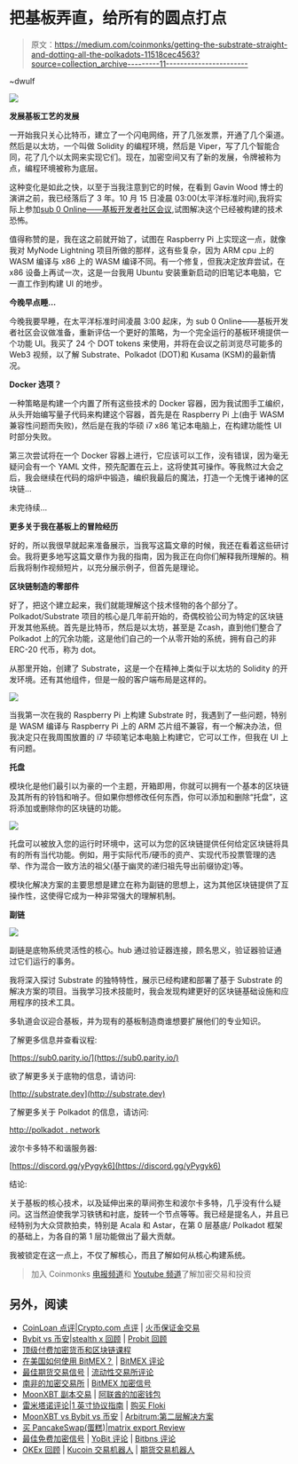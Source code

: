 # 把基板弄直，给所有的圆点打点

> 原文：<https://medium.com/coinmonks/getting-the-substrate-straight-and-dotting-all-the-polkadots-11518cec4563?source=collection_archive---------11----------------------->

~dwulf

![](img/ffb6bc9631efb270125707f8749cd311.png)

**发展基板工艺的发展**

一开始我只关心比特币，建立了一个闪电网络，开了几张发票，开通了几个渠道。然后是以太坊，一个叫做 Solidity 的编程环境，然后是 Viper，写了几个智能合同，花了几个以太网来实现它们。现在，加密空间又有了新的发展，令牌被称为点，编程环境被称为底层。

这种变化是如此之快，以至于当我注意到它的时候，在看到 Gavin Wood 博士的演讲之前，我已经落后了 3 年。10 月 15 日凌晨 03:00(太平洋标准时间),我将实际上参加[sub 0 Online——基板开发者社区会议](https://sub0.parity.io/),试图解决这个已经被构建的技术恐怖。

值得称赞的是，我在这之前就开始了，试图在 Raspberry Pi 上实现这一点，就像我对 MyNode Lightning 项目所做的那样，这有些复杂，因为 ARM cpu 上的 WASM 编译与 x86 上的 WASM 编译不同。有一个修复，但我决定放弃尝试，在 x86 设备上再试一次，这是一台我用 Ubuntu 安装重新启动的旧笔记本电脑，它一直工作到构建 UI 的地步。

**今晚早点睡…**

今晚我要早睡，在太平洋标准时间凌晨 3:00 起床，为 sub 0 Online——基板开发者社区会议做准备，重新评估一个更好的策略，为一个完全运行的基板环境提供一个功能 UI。我买了 24 个 DOT tokens 来使用，并将在会议之前浏览尽可能多的 Web3 视频，以了解 Substrate、Polkadot (DOT)和 Kusama (KSM)的最新情况。

**Docker 选项？**

一种策略是构建一个内置了所有这些技术的 Docker 容器，因为我试图手工编织，从头开始编写量子代码来构建这个容器，首先是在 Raspberry Pi 上(由于 WASM 兼容性问题而失败)，然后是在我的华硕 i7 x86 笔记本电脑上，在构建功能性 UI 时部分失败。

第三次尝试将在一个 Docker 容器上进行，它应该可以工作，没有错误，因为毫无疑问会有一个 YAML 文件，预先配置在云上，这将使其可操作。等我熬过大会之后，我会继续在代码的熔炉中锻造，编织我最后的魔法，打造一个无愧于诸神的区块链…

未完待续…

**更多关于我在基板上的冒险经历**

好的，所以我很早就起来准备展示，当我写这篇文章的时候，我还在看着这些研讨会。我将更多地写这篇文章作为我的指南，因为我正在向你们解释我所理解的。稍后我将制作视频短片，以充分展示例子，但首先是理论。

**区块链制造的零部件**

好了，把这个建立起来，我们就能理解这个技术怪物的各个部分了。Polkadot/Substrate 项目的核心是几年前开始的，奇偶校验公司为特定的区块链开发其他系统。首先是比特币，然后是以太坊，甚至是 Zcash，直到他们整合了 Polkadot 上的冗余功能，这是他们自己的一个从零开始的系统，拥有自己的非 ERC-20 代币，称为 dot。

从那里开始，创建了 Substrate，这是一个在精神上类似于以太坊的 Solidity 的开发环境。还有其他组件，但是一般的客户端布局是这样的。

![](img/ed6c02984007fd06c6f1342fb5c1f4bc.png)

当我第一次在我的 Raspberry Pi 上构建 Substrate 时，我遇到了一些问题，特别是 WASM 编译与 Raspberry Pi 上的 ARM 芯片组不兼容，有一个解决办法，但我决定只在我周围放置的 i7 华硕笔记本电脑上构建它，它可以工作，但我在 UI 上有问题。

**托盘**

模块化是他们最引以为豪的一个主题，开箱即用，你就可以拥有一个基本的区块链及其所有的铃铛和哨子。但如果你想修改任何东西，你可以添加和删除“托盘”，这将添加或删除你的区块链的功能。

![](img/f263cd62de41712454f7cc3cbc3b7cba.png)

托盘可以被放入您的运行时环境中，这可以为您的区块链提供任何给定区块链将具有的所有当代功能。例如，用于实际代币/硬币的资产、实现代币投票管理的选举、作为混合一致方法的祖父(基于幽灵的递归祖先导出前缀协定)等。

模块化解决方案的主要思想是建立在称为副链的思想上，这为其他区块链提供了互操作性，这使得它成为一种非常强大的理解机制。

**副链**

![](img/256340318719a88e126cdcbf9c7f15d5.png)

副链是底物系统灵活性的核心。hub 通过验证器连接，顾名思义，验证器验证通过它们运行的事务。

我将深入探讨 Substrate 的独特特性，展示已经构建和部署了基于 Substrate 的解决方案的项目。当我学习技术技能时，我会发现构建更好的区块链基础设施和应用程序的技术工具。

多轨道会议迎合基板，并为现有的基板制造商谁想要扩展他们的专业知识。

了解更多信息并查看议程:

[https://sub0.parity.io/](https://sub0.parity.io/)

欲了解更多关于底物的信息，请访问:

[http://substrate.dev](http://substrate.dev)

了解更多关于 Polkadot 的信息，请访问:

[http://polkadot . network](http://polkadot.network)

波尔卡多特不和谐服务器:

[https://discord.gg/yPygyk6](https://discord.gg/yPygyk6)

结论:

关于基板的核心技术，以及延伸出来的草间弥生和波尔卡多特，几乎没有什么疑问。这当然迫使我学习铁锈和衬底，旋转一个节点等等。我已经是提名人，并且已经特别为大众贷款拍卖，特别是 Acala 和 Astar，在第 0 层基底/ Polkadot 框架的基础上，为各自的第 1 层功能做出了最大贡献。

我被锁定在这一点上，不仅了解核心，而且了解如何从核心构建系统。

> 加入 Coinmonks [电报频道](https://t.me/coincodecap)和 [Youtube 频道](https://www.youtube.com/c/coinmonks/videos)了解加密交易和投资

## 另外，阅读

*   [CoinLoan 点评](https://blog.coincodecap.com/coinloan-review)|[Crypto.com 点评](/coinmonks/crypto-com-review-f143dca1f74c) | [火币保证金交易](/coinmonks/huobi-margin-trading-b3b06cdc1519)
*   [Bybit vs 币安](https://blog.coincodecap.com/bybit-binance-moonxbt)|[stealth x 回顾](/coinmonks/stealthex-review-396c67309988) | [Probit 回顾](https://blog.coincodecap.com/probit-review)
*   [顶级付费加密货币和区块链课程](https://blog.coincodecap.com/blockchain-courses)
*   [在美国如何使用 BitMEX？](https://blog.coincodecap.com/use-bitmex-in-usa) | [BitMEX 评论](https://blog.coincodecap.com/bitmex-review)
*   [最佳期货交易信号](https://blog.coincodecap.com/futures-trading-signals) | [流动性交易所评论](https://blog.coincodecap.com/liquid-exchange-review)
*   [南非的加密交易所](https://blog.coincodecap.com/crypto-exchanges-in-south-africa) | [BitMEX 加密信号](https://blog.coincodecap.com/bitmex-crypto-signals)
*   [MoonXBT 副本交易](https://blog.coincodecap.com/moonxbt-copy-trading) | [阿联酋的加密钱包](https://blog.coincodecap.com/crypto-wallets-in-uae)
*   [雷米塔诺评论](https://blog.coincodecap.com/remitano-review)|[1 英寸协议指南](https://blog.coincodecap.com/1inch) | [购买 Floki](https://blog.coincodecap.com/buy-floki-inu-token)
*   [MoonXBT vs Bybit vs 币安](https://blog.coincodecap.com/bybit-binance-moonxbt) | [Arbitrum:第二层解决方案](https://blog.coincodecap.com/arbitrum)
*   [买 PancakeSwap(蛋糕)](https://blog.coincodecap.com/buy-pancakeswap)|[matrix export Review](https://blog.coincodecap.com/matrixport-review)
*   [最佳免费加密信号](https://blog.coincodecap.com/free-crypto-signals) | [YoBit 评论](/coinmonks/yobit-review-175464162c62) | [Bitbns 评论](/coinmonks/bitbns-review-38256a07e161)
*   [OKEx 回顾](/coinmonks/okex-review-6b369304110f) | [Kucoin 交易机器人](/coinmonks/kucoin-trading-bot-automate-your-trades-8cf0ca2138e0) | [期货交易机器人](/coinmonks/futures-trading-bots-5a282ccee3f5)